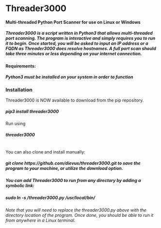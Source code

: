 # Threader3000
<h4>Multi-threaded Python Port Scanner for use on Linux or Windows

<h5>Threader3000 is a script written in Python3 that allows multi-threaded port scanning.  The program is interactive and simply requires you to run it to begin.  Once started, you will be asked to input an IP address or a FQDN as Threader3000 does resolve hostnames.  A full port scan should take three minutes or less depending on your internet connection.</h5>

<h4>Requirements:</h4>
<h5>Python3 must be installed on your system in order to function</h5>

<h3>Installation</h3>
Threader3000 is NOW available to download from the pip repository.  
<h5>pip3 install threader3000</h5>
Run using
<h5>threader3000</h5>
<br>
You can also clone and install manually:
<h5>git clone https://github.com/dievus/threader3000.git to save the program to your machine, or utilize the download option.</h5>
  
<h5>You can add Threader3000 to run from any directory by adding a symbolic link:</h5>

<h5>sudo ln -s /threader3000.py /usr/local/bin/</h5>

<h6>Note that you will need to replace the threader3000.py above with the directory location of the program.  Once done, you should be able to run it from anywhere in a Linux terminal.</h6>
